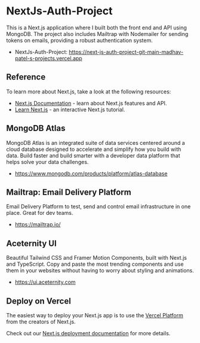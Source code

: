 # NextJs-Auth-Project
This is a Next.js application where I built both the front end and API using MongoDB. The project also includes Mailtrap with Nodemailer for sending tokens on emails, providing a robust authentication system.

- NextJs-Auth-Project: 
 https://next-js-auth-project-git-main-madhav-patel-s-projects.vercel.app

## Reference
To learn more about Next.js, take a look at the following resources:
 
- [Next.js Documentation](https://nextjs.org/docs) - learn about Next.js features and API.
- [Learn Next.js](https://nextjs.org/learn) - an interactive Next.js tutorial.

## MongoDB Atlas
MongoDB Atlas is an integrated suite of data services centered around a cloud database designed to accelerate and simplify how you build with data. Build faster and build smarter with a developer data platform that helps solve your data challenges.
- https://www.mongodb.com/products/platform/atlas-database

## Mailtrap: Email Delivery Platform
Email Delivery Platform to test, send and control email infrastructure in one place. Great for dev teams.
- https://mailtrap.io/

## Aceternity UI
Beautiful Tailwind CSS and Framer Motion Components, built with Next.js and TypeScript.
Copy and paste the most trending components and use them in your websites without having to worry about styling and animations.
- https://ui.aceternity.com



## Deploy on Vercel

The easiest way to deploy your Next.js app is to use the [Vercel Platform](https://vercel.com/new?utm_medium=default-template&filter=next.js&utm_source=create-next-app&utm_campaign=create-next-app-readme) from the creators of Next.js.

Check out our [Next.js deployment documentation](https://nextjs.org/docs/deployment) for more details.
